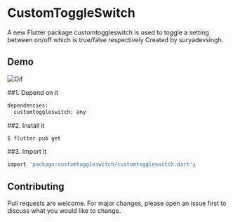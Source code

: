 # CustomToggleSwitch
A new Flutter package customtoggleswitch is used to toggle a setting between on/off which is true/false respectively Created by suryadevsingh.

## Demo
![Gif](Screenshot/demo.gif)

##1. Depend on it

```bash
dependencies:
  customtoggleswitch: any
```

##2. Install it
```bash
$ flutter pub get
```

##3. Import it
```bash
import 'package:customtoggleswitch/customtoggleswitch.dart';
```

## Contributing
Pull requests are welcome. For major changes, please open an issue first to discuss what you would like to change.